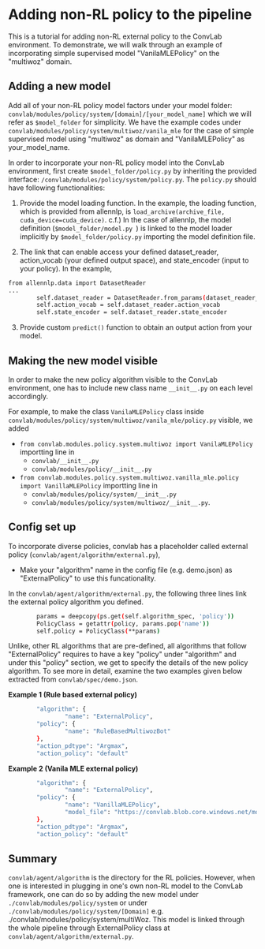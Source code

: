 # Adding non-RL policy to the pipeline

This is a tutorial for adding non-RL external policy to the ConvLab environment. To demonstrate, we will walk through an example of incorporating simple supervised model "VanilaMLEPolicy" on the "multiwoz" domain.

## Adding a new model

Add all of your non-RL policy model factors under your model folder: ```convlab/modules/policy/system/[domain]/[your_model_name]``` which we will refer as ```$model_folder``` for simplicity. We have the example codes under ```convlab/modules/policy/system/multiwoz/vanila_mle``` for the case of simple supervised model using "multiwoz" as domain and "VanilaMLEPolicy" as your_model_name.
<!-- ```./convlab/modules/policy/system/[your_model_name]``` or  -->

In order to incorporate your non-RL policy model into the ConvLab environment, first create ```$model_folder/policy.py``` by inheriting the provided interface: ```/convlab/modules/policy/system/policy.py```. 
The ```policy.py``` should have following functionalities:

1. Provide the model loading function. In the example, the loading function, which is provided from allennlp, is ```load_archive(archive_file, cuda_device=cuda_device)```. c.f.) In the case of allennlp, the model definition (```$model_folder/model.py ```) is linked to the model loader implicitly by ```$model_folder/policy.py``` importing the model definition file. 
<!-- In this tutorial, the link between model definition and loader is not visible due to allennlp implementation-->

2. The link that can enable access your defined dataset_reader, action_vocab (your defined output space), and state_encoder (input to your policy). In the example, 
```bash
from allennlp.data import DatasetReader
...
        self.dataset_reader = DatasetReader.from_params(dataset_reader_params)
        self.action_vocab = self.dataset_reader.action_vocab 
        self.state_encoder = self.dataset_reader.state_encoder
``` 
3. Provide custom ```predict()``` function to obtain an output action from your model.

## Making the new model visible

In order to make the new policy algorithm visible to the ConvLab environment, one has to include new class name ```__init__.py``` on each level accordingly.

For example, to make the class ```VanilaMLEPolicy``` class inside ```convlab/modules/policy/system/multiwoz/vanila_mle/policy.py``` visible, we added
* ```from convlab.modules.policy.system.multiwoz import VanilaMLEPolicy``` importting line in
  * ```convlab/__init__.py``` 
  * ```convlab/modules/policy/__init__.py``` 
* ```from convlab.modules.policy.system.multiwoz.vanilla_mle.policy import VanillaMLEPolicy``` importting line in
  * ```convlab/modules/policy/system/__init__.py``` 
  * ```convlab/modules/policy/system/multiwoz/__init__.py```.

## Config set up
To incorporate diverse policies, convlab has a placeholder called external policy (```convlab/agent/algorithm/external.py```), 
* Make your "algorithm" name in the config file (e.g. demo.json) as "ExternalPolicy" to use this funcationality. 

In the ```convlab/agent/algorithm/external.py```, the following three lines link the external policy algorithm you defined.
```bash
        params = deepcopy(ps.get(self.algorithm_spec, 'policy'))
        PolicyClass = getattr(policy, params.pop('name'))
        self.policy = PolicyClass(**params)
```
Unlike, other RL algorithms that are pre-defined, all algorithms that follow "ExternalPolicy" requires to have a key "policy" under "algorithm" and under this "policy" section, we get to specify the details of the new policy algorithm. To see more in detail, examine the two examples given below extracted from ```convlab/spec/demo.json```.

**Example 1 (Rule based external policy)**
```bash
        "algorithm": {
                "name": "ExternalPolicy",
        "policy": {
                "name": "RuleBasedMultiwozBot"
        },
        "action_pdtype": "Argmax",
        "action_policy": "default"
```
**Example 2 (Vanila MLE external policy)**
```bash
        "algorithm": {
                "name": "ExternalPolicy",
        "policy": {
                "name": "VanillaMLEPolicy",
                "model_file": "https://convlab.blob.core.windows.net/models/vmle.tar.gz"
        },
        "action_pdtype": "Argmax",
        "action_policy": "default"
```


## Summary

 ```convlab/agent/algorithm``` is the directory for the RL policies. However, when one is interested in plugging in one's own non-RL model to the ConvLab framework, one can do so by adding the new model under  ```./convlab/modules/policy/system``` or under ```./convlab/modules/policy/system/[Domain]``` e.g. ./convlab/modules/policy/system/multiWoz. This model is linked through the whole pipeline through ExternalPolicy class at ```convlab/agent/algorithm/external.py```.



